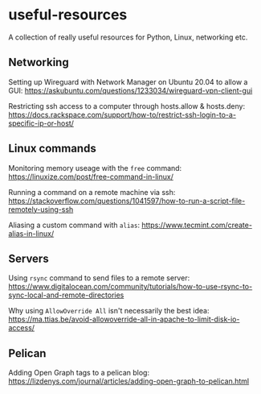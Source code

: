 # useful-resources
A collection of really useful resources for Python, Linux, networking etc.

## Networking
Setting up Wireguard with Network Manager on Ubuntu 20.04 to allow a GUI: https://askubuntu.com/questions/1233034/wireguard-vpn-client-gui

Restricting ssh access to a computer through hosts.allow & hosts.deny: https://docs.rackspace.com/support/how-to/restrict-ssh-login-to-a-specific-ip-or-host/

## Linux commands
Monitoring memory useage with the `free` command: https://linuxize.com/post/free-command-in-linux/

Running a command on a remote machine via ssh: https://stackoverflow.com/questions/1041597/how-to-run-a-script-file-remotely-using-ssh

Aliasing a custom command with `alias`: https://www.tecmint.com/create-alias-in-linux/

## Servers
Using `rsync` command to send files to a remote server: https://www.digitalocean.com/community/tutorials/how-to-use-rsync-to-sync-local-and-remote-directories

Why using `AllowOverride All` isn't necessarily the best idea: https://ma.ttias.be/avoid-allowoverride-all-in-apache-to-limit-disk-io-access/

## Pelican
Adding Open Graph tags to a pelican blog: https://lizdenys.com/journal/articles/adding-open-graph-to-pelican.html
